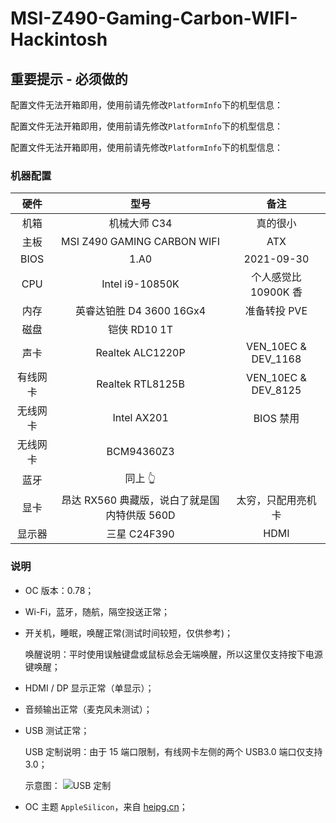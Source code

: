 # MSI-Z490-Gaming-Carbon-WIFI-Hackintosh

## 重要提示 - 必须做的

配置文件无法开箱即用，使用前请先修改`PlatformInfo`下的机型信息：

配置文件无法开箱即用，使用前请先修改`PlatformInfo`下的机型信息：

配置文件无法开箱即用，使用前请先修改`PlatformInfo`下的机型信息：

### 机器配置

|   硬件   |                     型号                     |         备注         |
| :------: | :------------------------------------------: | :------------------: |
|   机箱   |                 机械大师 C34                 |       真的很小       |
|   主板   |         MSI Z490 GAMING CARBON WIFI          |         ATX          |
|   BIOS   |                     1.A0                     |      2021-09-30      |
|   CPU    |               Intel i9-10850K                | 个人感觉比 10900K 香 |
|   内存   |           英睿达铂胜 D4 3600 16Gx4           |     准备转投 PVE     |
|   磁盘   |                 铠侠 RD10 1T                 |                      |
|   声卡   |               Realtek ALC1220P               | VEN_10EC & DEV_1168  |
| 有线网卡 |               Realtek RTL8125B               | VEN_10EC & DEV_8125  |
| 无线网卡 |                 Intel AX201                  |      BIOS 禁用       |
| 无线网卡 |                  BCM94360Z3                  |                      |
|   蓝牙   |                   同上 👆                    |                      |
|   显卡   | 昂达 RX560 典藏版，说白了就是国内特供版 560D |  太穷，只配用亮机卡  |
|  显示器  |                 三星 C24F390                 |         HDMI         |

### 说明

- OC 版本：0.78；
- Wi-Fi，蓝牙，随航，隔空投送正常；
- 开关机，睡眠，唤醒正常(测试时间较短，仅供参考)；

  唤醒说明：平时使用误触键盘或鼠标总会无端唤醒，所以这里仅支持按下电源键唤醒；

- HDMI / DP 显示正常（单显示）；
- 音频输出正常（麦克风未测试）；
- USB 测试正常；

  USB 定制说明：由于 15 端口限制，有线网卡左侧的两个 USB3.0 端口仅支持 3.0；

  示意图：
  ![USB 定制](https://tva1.sinaimg.cn/large/008i3skNly1gzdczpkwsyj30t40q8ac9.jpg)

- OC 主题 `AppleSilicon`，来自 [heipg.cn](https://heipg.cn)；
